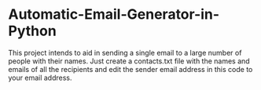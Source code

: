 # Automatic-Email-Generator-in-Python
This project intends to aid in sending a single email to a large number of people with their names. Just create a contacts.txt file with the names and emails of all the recipients and edit the sender email address in this code to your email address.
